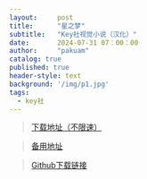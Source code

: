 ```yaml
---
layout:     post
title:      "星之梦"
subtitle:   "Key社视觉小说（汉化）"
date:       2024-07-31 07：00：00
author:     "pakuam"
catalog: true
published: true
header-style: text
background: '/img/p1.jpg'
tags:
  - key社
---
```


> <a href="https://www.123pan.com/s/IJO6Vv-sDrAv.html">下载地址（不限速）</a>

> <a href="https://www.123pan.cn/s/IJO6Vv-sDrAv.html">备用地址</a>

> <a href="https://github.com/home-galgames-textfiles/pans-addresses/releases/download/key%E7%A4%BE/planetarian.zip">Github下载链接</a>

